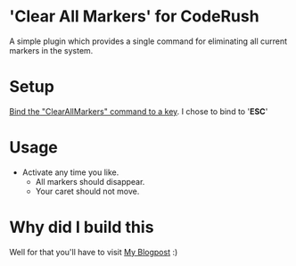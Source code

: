 'Clear All Markers' for CodeRush
======
A simple plugin which provides a single command for eliminating all current markers in the system.

Setup
======
[Bind the "ClearAllMarkers" command to a key](http://community.devexpress.com/blogs/rorybecker/archive/2010/10/05/binding-keys-in-coderush.aspx). I chose to bind to '**ESC**'

Usage
======
  * Activate any time you like.
    * All markers should disappear.
    * Your caret should not move.

Why did I build this
======
Well for that you'll have to visit [My Blogpost](http://rorybecker.blogspot.com/2009/06/crclearallmarkers.html) :)
